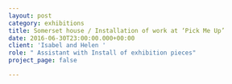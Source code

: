 ```yaml
---
layout: post
category: exhibitions
title: Somerset house / Installation of work at ‘Pick Me Up’
date: 2016-06-30T23:00:00.000+00:00
client: 'Isabel and Helen '
role: " Assistant with Install of exhibition pieces"
project_page: false

---
```

